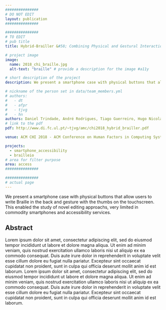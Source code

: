 ```yaml
---
###############
# DO NOT EDIT
layout: publication
###############

###############
# TO EDIT
# pub title
title: Hybrid-Brailler &#58; Combining Physical and Gestural Interaction for Mobile Braille Input and Editing

# project image
image:
  name: 2018_chi_braille.jpg
  alt-text: "braille" # provide a description for the image #a11y

# short description of the project
description: We present a smartphone case with physical buttons that allow users to write Braille in the back and gesture with the thumbs on the touchscreen. This enabled the study of novel editing approachs, very limited in commodity smartphones and accessibility services.

# nickname of the person set in data/team_members.yml
# authors:
#   - dt
#   - afpr
#   - tjvg
#   - hn
authors: Daniel Trindade, André Rodrigues, Tiago Guerreiro, Hugo Nicolau
# link to the pdf
pdf: http://www.di.fc.ul.pt/~tjvg/amc/chi2018_hybrid_brailler.pdf

venue: ACM CHI 2018 - ACM Conference on Human Factors in Computing Systems, Montreal, Canada, May, 2018

projects:
  - smartphone_accessibility
  - brailleio
# area for filter purpose
area: access
###############

###############
# actual page
---
```

We present a smartphone case with physical buttons that allow users to write Braille in the back and gesture with the thumbs on the touchscreen. This enabled the study of novel editing approachs, very limited in commodity smartphones and accessibility services.

## Abstract
Lorem ipsum dolor sit amet, consectetur adipiscing elit, sed do eiusmod tempor incididunt ut labore et dolore magna aliqua. Ut enim ad minim veniam, quis nostrud exercitation ullamco laboris nisi ut aliquip ex ea commodo consequat. Duis aute irure dolor in reprehenderit in voluptate velit esse cillum dolore eu fugiat nulla pariatur. Excepteur sint occaecat cupidatat non proident, sunt in culpa qui officia deserunt mollit anim id est laborum.
Lorem ipsum dolor sit amet, consectetur adipiscing elit, sed do eiusmod tempor incididunt ut labore et dolore magna aliqua. Ut enim ad minim veniam, quis nostrud exercitation ullamco laboris nisi ut aliquip ex ea commodo consequat. Duis aute irure dolor in reprehenderit in voluptate velit esse cillum dolore eu fugiat nulla pariatur. Excepteur sint occaecat cupidatat non proident, sunt in culpa qui officia deserunt mollit anim id est laborum.
